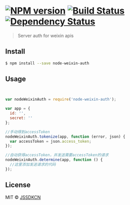 #  [![NPM version][npm-image]][npm-url] [![Build Status][travis-image]][travis-url] [![Dependency Status][daviddm-image]][daviddm-url]

> Server auth for weixin apis


## Install

```sh
$ npm install --save node-weixin-auth
```


## Usage

```js


var nodeWeixinAuth = require('node-weixin-auth');

var app = {
  id: '',
  secret: ''
};

//手动得到accessToken
nodeWeixinAuth.tokenize(app, function (error, json) {
  var accessToken = json.access_token;
});

//自动获得accessToken，并发送需要accessToken的请求
nodeWeixinAuth.determine(app, function () {
  //这里添加发送请求的代码
});

```


## License

MIT © [JSSDKCN](blog.3gcnbeta.com)


[npm-image]: https://badge.fury.io/js/node-weixin-auth.svg
[npm-url]: https://npmjs.org/package/node-weixin-auth
[travis-image]: https://travis-ci.org/JSSDKCN/node-weixin-auth.svg?branch=master
[travis-url]: https://travis-ci.org/JSSDKCN/node-weixin-auth
[daviddm-image]: https://david-dm.org/JSSDKCN/node-weixin-auth.svg?theme=shields.io
[daviddm-url]: https://david-dm.org/JSSDKCN/node-weixin-auth
